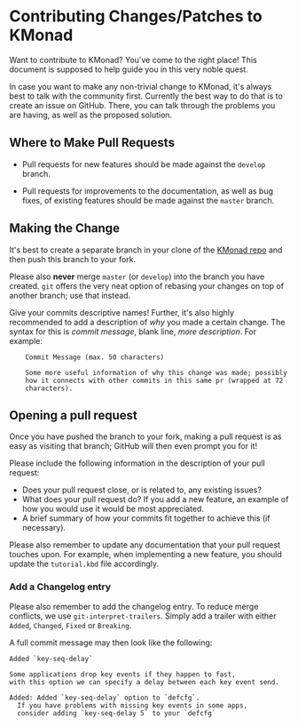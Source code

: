 # Contributing Changes/Patches to KMonad

Want to contribute to KMonad?  You've come to the right place!  This document
is supposed to help guide you in this very noble quest.

In case you want to make any non-trivial change to KMonad, it's always best to
talk with the community first.  Currently the best way to do that is to create
an issue on GitHub.  There, you can talk through the problems you are having,
as well as the proposed solution.

## Where to Make Pull Requests

  * Pull requests for new features should be made against the `develop` branch.

  * Pull requests for improvements to the documentation, as well as bug fixes,
    of existing features should be made against the `master` branch.

## Making the Change

It's best to create a separate branch in your clone of the [KMonad
repo](https://github.com/kmonad/kmonad/) and then push this branch to
your fork.

Please also **never** merge `master` (or `develop`) into the branch you have
created.  `git` offers the very neat option of rebasing your changes on top of
another branch; use that instead.

Give your commits descriptive names!  Further, it's also highly recommended to
add a description of _why_ you made a certain change.  The syntax for this is
*commit message*, blank line, *more description*.  For example:

  ``` shell
      Commit Message (max. 50 characters)

      Some more useful information of why this change was made; possibly
      how it connects with other commits in this same pr (wrapped at 72
      characters).
  ```

## Opening a pull request

Once you have pushed the branch to your fork, making a pull request is as easy
as visiting that branch; GitHub will then even prompt you for it!

Please include the following information in the description of your pull
request:

- Does your pull request close, or is related to, any existing issues?
- What does your pull request do?  If you add a new feature, an example of how
  you would use it would be most appreciated.
- A brief summary of how your commits fit together to achieve this (if
  necessary).

Please also remember to update any documentation that your pull request touches
upon.  For example, when implementing a new feature, you should update the
`tutorial.kbd` file accordingly.

### Add a Changelog entry

Please also remember to add the changelog entry.
To reduce merge conflicts, we use `git-interpret-trailers`.
Simply add a trailer with either `Added`, `Changed`, `Fixed` or `Breaking`.

A full commit message may then look like the following:

```gitcommit
Added `key-seq-delay`

Some applications drop key events if they happen to fast,
with this option we can specify a delay between each key event send.

Added: Added `key-seq-delay` option to `defcfg`.
  If you have problems with missing key events in some apps,
  consider adding `key-seq-delay 5` to your `defcfg`
```
